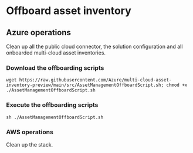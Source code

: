 # Offboard asset inventory

## Azure operations
Clean up all the public cloud connector, the solution configuration and all onboarded multi-cloud asset inventories.

### Download the offboarding scripts
```
wget https://raw.githubusercontent.com/Azure/multi-cloud-asset-inventory-preview/main/src/AssetManagementOffboardScript.sh; chmod +x ./AssetManagementOffboardScript.sh
```
### Execute the offboarding scripts
```
sh ./AssetManagementOffboardScript.sh
```

### AWS operations
Clean up the stack.

<screenshot pending>
